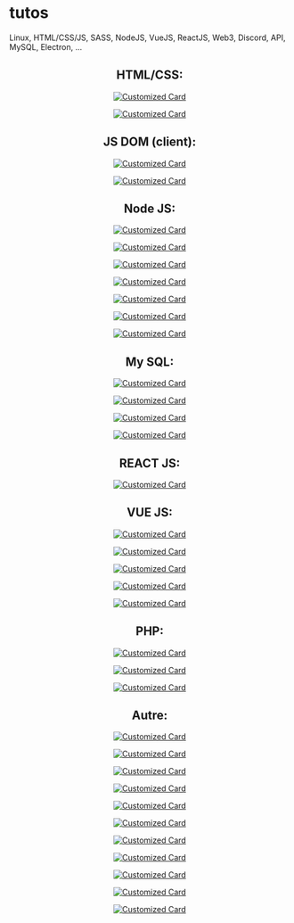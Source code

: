 # tutos
Linux, HTML/CSS/JS, SASS, NodeJS, VueJS, ReactJS, Web3, Discord, API, MySQL, Electron, ...

<div align="center">

<h2>HTML/CSS:</h2> 

<a href="https://github.com/xdrkush/cours-fullstack-web" target="_blank" rel="noreferrer">

![Customized Card](https://github-readme-stats.vercel.app/api/pin?username=xdrkush&repo=cours-fullstack-web&title_color=fff&icon_color=f9f9f9&text_color=9f9f9f&bg_color=151515)

</a>

<a href="https://github.com/xdrkush/arch-html-bootstrap" target="_blank" rel="noreferrer">

![Customized Card](https://github-readme-stats.vercel.app/api/pin?username=xdrkush&repo=arch-html-bootstrap&title_color=fff&icon_color=f9f9f9&text_color=9f9f9f&bg_color=151515)

</a>

<h2>JS DOM (client):</h2>
<a href="https://github.com/xdrkush/converter-devise" target="_blank" rel="noreferrer">

![Customized Card](https://github-readme-stats.vercel.app/api/pin?username=xdrkush&repo=converter-devise&title_color=fff&icon_color=f9f9f9&text_color=9f9f9f&bg_color=151515)

</a>

<a href="https://github.com/xdrkush/ex-appli-compt" target="_blank" rel="noreferrer">

![Customized Card](https://github-readme-stats.vercel.app/api/pin?username=xdrkush&repo=ex-appli-compt&title_color=fff&icon_color=f9f9f9&text_color=9f9f9f&bg_color=151515)

</a>

<h2>Node JS:</h2>

<a href="https://github.com/xdrkush/arch-node-es6" target="_blank" rel="noreferrer">

![Customized Card](https://github-readme-stats.vercel.app/api/pin?username=xdrkush&repo=arch-node-es6&title_color=fff&icon_color=f9f9f9&text_color=9f9f9f&bg_color=151515)

</a>


<a href="https://github.com/xdrkush/arch-node-ts" target="_blank" rel="noreferrer">

![Customized Card](https://github-readme-stats.vercel.app/api/pin?username=xdrkush&repo=arch-node-ts&title_color=fff&icon_color=f9f9f9&text_color=9f9f9f&bg_color=151515)

</a>

<a href="https://github.com/xdrkush/tuto-node-typescript" target="_blank" rel="noreferrer">

![Customized Card](https://github-readme-stats.vercel.app/api/pin?username=xdrkush&repo=tuto-node-typescript&title_color=fff&icon_color=f9f9f9&text_color=9f9f9f&bg_color=151515)

</a>

<a href="https://github.com/xdrkush/architecture-nodejs-base" target="_blank" rel="noreferrer">

![Customized Card](https://github-readme-stats.vercel.app/api/pin?username=xdrkush&repo=architecture-nodejs-base&title_color=fff&icon_color=f9f9f9&text_color=9f9f9f&bg_color=151515)

</a>


<a href="https://github.com/xdrkush/hbs-node-mysql" target="_blank" rel="noreferrer">

![Customized Card](https://github-readme-stats.vercel.app/api/pin?username=xdrkush&repo=hbs-node-mysql&title_color=fff&icon_color=f9f9f9&text_color=9f9f9f&bg_color=151515)

</a>

<a href="https://github.com/xdrkush/hbs-mysql-node" target="_blank" rel="noreferrer">

![Customized Card](https://github-readme-stats.vercel.app/api/pin?username=xdrkush&repo=hbs-mysql-node&title_color=fff&icon_color=f9f9f9&text_color=9f9f9f&bg_color=151515)

</a>

<a href="https://github.com/xdrkush/hbs-mongo-node" target="_blank" rel="noreferrer">

![Customized Card](https://github-readme-stats.vercel.app/api/pin?username=xdrkush&repo=hbs-mongo-node&title_color=fff&icon_color=f9f9f9&text_color=9f9f9f&bg_color=151515)

</a>

<h2>My SQL:</h2>

<a href="https://github.com/xdrkush/api-node-mysql" target="_blank" rel="noreferrer">

![Customized Card](https://github-readme-stats.vercel.app/api/pin?username=xdrkush&repo=api-node-mysql&title_color=fff&icon_color=f9f9f9&text_color=9f9f9f&bg_color=151515)

</a>

<a href="https://github.com/xdrkush/tuto-sequelize" target="_blank" rel="noreferrer">

![Customized Card](https://github-readme-stats.vercel.app/api/pin?username=xdrkush&repo=tuto-sequelize&title_color=fff&icon_color=f9f9f9&text_color=9f9f9f&bg_color=151515)

</a>

<a href="https://github.com/xdrkush/drsql" target="_blank" rel="noreferrer">

![Customized Card](https://github-readme-stats.vercel.app/api/pin?username=xdrkush&repo=drsql&title_color=fff&icon_color=f9f9f9&text_color=9f9f9f&bg_color=151515)

</a>

<a href="https://github.com/xdrkush/tuto-drsql" target="_blank" rel="noreferrer">

![Customized Card](https://github-readme-stats.vercel.app/api/pin?username=xdrkush&repo=tuto-drsql&title_color=fff&icon_color=f9f9f9&text_color=9f9f9f&bg_color=151515)

</a>


<h2>REACT JS:</h2>

<a href="https://github.com/xdrkush/tuto-reactjs" target="_blank" rel="noreferrer">

![Customized Card](https://github-readme-stats.vercel.app/api/pin?username=xdrkush&repo=tuto-reactjs&title_color=fff&icon_color=f9f9f9&text_color=9f9f9f&bg_color=151515)

</a>

<h2>VUE JS:</h2>

<a href="https://github.com/xdrkush/tuto-vue" target="_blank" rel="noreferrer">

![Customized Card](https://github-readme-stats.vercel.app/api/pin?username=xdrkush&repo=tuto-vue&title_color=fff&icon_color=f9f9f9&text_color=9f9f9f&bg_color=151515)

</a>

<a href="https://github.com/xdrkush/porfolio-quasar" target="_blank" rel="noreferrer">

![Customized Card](https://github-readme-stats.vercel.app/api/pin?username=xdrkush&repo=porfolio-quasar&title_color=fff&icon_color=f9f9f9&text_color=9f9f9f&bg_color=151515)

</a>

<a href="https://github.com/xdrkush/quasar-node-mysql" target="_blank" rel="noreferrer">

![Customized Card](https://github-readme-stats.vercel.app/api/pin?username=xdrkush&repo=quasar-node-mysql&title_color=fff&icon_color=f9f9f9&text_color=9f9f9f&bg_color=151515)

</a>

<a href="https://github.com/xdrkush/tuto-quasarv2" target="_blank" rel="noreferrer">

![Customized Card](https://github-readme-stats.vercel.app/api/pin?username=xdrkush&repo=tuto-quasarv2&title_color=fff&icon_color=f9f9f9&text_color=9f9f9f&bg_color=151515)

</a>

<a href="https://github.com/xdrkush/arch-vue3-node-es6" target="_blank" rel="noreferrer">

![Customized Card](https://github-readme-stats.vercel.app/api/pin?username=xdrkush&repo=arch-vue3-node-es6&title_color=fff&icon_color=f9f9f9&text_color=9f9f9f&bg_color=151515)

</a>


<h2>PHP:</h2>

<a href="https://github.com/xdrkush/arch-php-bootstrap" target="_blank" rel="noreferrer">

![Customized Card](https://github-readme-stats.vercel.app/api/pin?username=xdrkush&repo=arch-php-bootstrap&title_color=fff&icon_color=f9f9f9&text_color=9f9f9f&bg_color=151515)

</a>

<a href="https://github.com/xdrkush/crud-php-mysql" target="_blank" rel="noreferrer">

![Customized Card](https://github-readme-stats.vercel.app/api/pin?username=xdrkush&repo=crud-php-mysql&title_color=fff&icon_color=f9f9f9&text_color=9f9f9f&bg_color=151515)

</a>

<a href="https://github.com/xdrkush/tuto-vue-php" target="_blank" rel="noreferrer">

![Customized Card](https://github-readme-stats.vercel.app/api/pin?username=xdrkush&repo=tuto-vue-php&title_color=fff&icon_color=f9f9f9&text_color=9f9f9f&bg_color=151515)

</a>


<h2>Autre:</h2>

<a href="https://github.com/xdrkush/threejs-webxr-tutorial" target="_blank" rel="noreferrer">

![Customized Card](https://github-readme-stats.vercel.app/api/pin?username=xdrkush&repo=threejs-webxr-tutorial&title_color=fff&icon_color=f9f9f9&text_color=9f9f9f&bg_color=151515)

</a>

<a href="https://github.com/xdrkush/discord-bot" target="_blank" rel="noreferrer">

![Customized Card](https://github-readme-stats.vercel.app/api/pin?username=xdrkush&repo=discord-bot&title_color=fff&icon_color=f9f9f9&text_color=9f9f9f&bg_color=151515)

</a>

<a href="https://github.com/xdrkush/tuto-html-metamask" target="_blank" rel="noreferrer">

![Customized Card](https://github-readme-stats.vercel.app/api/pin?username=xdrkush&repo=tuto-html-metamask&title_color=fff&icon_color=f9f9f9&text_color=9f9f9f&bg_color=151515)

</a>

<a href="https://github.com/xdrkush/yt-trimmer" target="_blank" rel="noreferrer">

![Customized Card](https://github-readme-stats.vercel.app/api/pin?username=xdrkush&repo=yt-trimmer&title_color=fff&icon_color=f9f9f9&text_color=9f9f9f&bg_color=151515)

</a>

<a href="https://github.com/xdrkush/base-api-btc" target="_blank" rel="noreferrer">

![Customized Card](https://github-readme-stats.vercel.app/api/pin?username=xdrkush&repo=base-api-btc&title_color=fff&icon_color=f9f9f9&text_color=9f9f9f&bg_color=151515)

</a>

<a href="https://github.com/xdrkush/scrape-indeed" target="_blank" rel="noreferrer">

![Customized Card](https://github-readme-stats.vercel.app/api/pin?username=xdrkush&repo=scrape-indeed&title_color=fff&icon_color=f9f9f9&text_color=9f9f9f&bg_color=151515)

</a>

<a href="https://github.com/xdrkush/tuto-kapp-vue-node" target="_blank" rel="noreferrer">

![Customized Card](https://github-readme-stats.vercel.app/api/pin?username=xdrkush&repo=tuto-kapp-vue-node&title_color=fff&icon_color=f9f9f9&text_color=9f9f9f&bg_color=151515)

</a>

<a href="https://github.com/xdrkush/tuto-cs" target="_blank" rel="noreferrer">

![Customized Card](https://github-readme-stats.vercel.app/api/pin?username=xdrkush&repo=tuto-cs&title_color=fff&icon_color=f9f9f9&text_color=9f9f9f&bg_color=151515)

</a>

<a href="https://github.com/xdrkush/tuto-python" target="_blank" rel="noreferrer">

![Customized Card](https://github-readme-stats.vercel.app/api/pin?username=xdrkush&repo=tuto-python&title_color=fff&icon_color=f9f9f9&text_color=9f9f9f&bg_color=151515)

</a>

<a href="https://github.com/xdrkush/tuto-cpp" target="_blank" rel="noreferrer">

![Customized Card](https://github-readme-stats.vercel.app/api/pin?username=xdrkush&repo=tuto-cpp&title_color=fff&icon_color=f9f9f9&text_color=9f9f9f&bg_color=151515)

</a>

<a href="https://github.com/xdrkush/socket-vue-game" target="_blank" rel="noreferrer">

![Customized Card](https://github-readme-stats.vercel.app/api/pin?username=xdrkush&repo=socket-vue-game&title_color=fff&icon_color=f9f9f9&text_color=9f9f9f&bg_color=151515)

</a>

</div>
